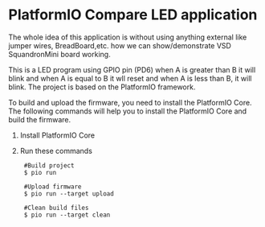 # PlatformIO Compare LED application

The whole idea of this application is without using anything external like jumper wires, BreadBoard,etc. how we can show/demonstrate VSD SquandronMini board working.

This is a LED  program using GPIO pin (PD6) when A is greater than B it will blink and when A is equal to B it wll reset and when A is less than B, it will blink. The project is based on the PlatformIO framework.

To build and upload the firmware, you need to install the PlatformIO Core. The following commands will help you to install the PlatformIO Core and build the firmware.

1. Install PlatformIO Core
2. Run these commands
   
        #Build project
        $ pio run
  
        #Upload firmware
        $ pio run --target upload
  
        #Clean build files
        $ pio run --target clean
